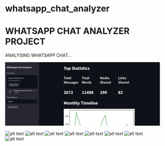 # whatsapp_chat_analyzer

#   WHATSAPP CHAT ANALYZER PROJECT 

ANALYSING WHATSAPP CHAT...

![alt text](https://github.com/imabhishekmahli/whatsapp_chat_analyzer/blob/main/images/Screenshot%20(7).png)

![alt text]()
![alt text]()
![alt text]()
![alt text]()
![alt text]()
![alt text]()
![alt text]()
![alt text]()
